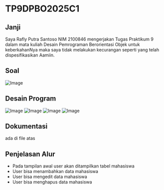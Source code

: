 # TP9DPBO2025C1

## Janji

Saya Rafly Putra Santoso NIM 2100846 mengerjakan Tugas Praktikum 9 dalam mata kuliah Desain Pemrograman Berorientasi Objek untuk keberkahanNya maka saya tidak melakukan kecurangan seperti yang telah dispesifikasikan Aamiin.

## Soal 
![Image](https://github.com/user-attachments/assets/452b1995-80d4-44be-afa9-6249933af2a8)

## Desain Program
![Image](https://github.com/user-attachments/assets/bc2a8030-e2a3-4036-a4e6-8e1bf2dd8fa2)
![Image](https://github.com/user-attachments/assets/5e749a44-a744-46bd-a5d0-2bae0ec2c7e3)
![Image](https://github.com/user-attachments/assets/b6712fa1-79d9-4e31-b61d-16b98c8b89b0)
![Image](https://github.com/user-attachments/assets/bc2a8030-e2a3-4036-a4e6-8e1bf2dd8fa2)

## Dokumentasi 
ada di file atas

## Penjelasan Alur
- Pada tampilan awal user akan ditampilkan tabel mahasiswa
- User bisa menambahkan data mahasiswa
- User bisa mengedit data mahasiswa
- User bisa menghapus data mahasiswa
